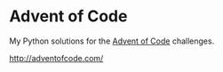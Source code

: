 # Advent of Code

My Python solutions for the [Advent of Code](http://adventofcode.com/) challenges.

http://adventofcode.com/
